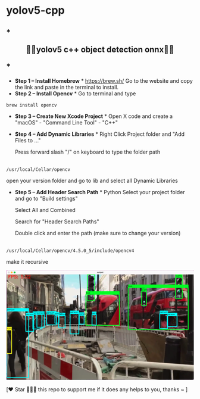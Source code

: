 # yolov5-cpp

##  * **<p align="center"> 🍅🍅yolov5 c++ object detection onnx🍅🍅</p>** *


* **Step 1 – Install Homebrew** *
https://brew.sh/
Go to the website and copy the link and paste in the terminal to install.
* **Step 2 – Install Opencv** *
  Go to terminal and type 
  
```shell
brew install opencv
```
  
 
* **Step 3 – Create New Xcode Project** *
  Open X code and create a "macOS" - "Command Line Tool" - "C++"
 
* **Step 4 – Add Dynamic Libraries** *
  Right Click Project folder and "Add Files to ..."
 
  Press forward slash "/" on keyboard to type the folder path
 
  
```shell

/usr/local/Cellar/opencv

```
 
  open your version folder and go to lib and select all Dynamic Libraries 
 
* **Step 5 – Add Header Search Path** *
Python
  Select your project folder and go to "Build settings"
 
  Select All and Combined 
 
  Search for "Header Search Paths" 
 
  Double click and enter the path (make sure to change your version)
  
```shell

/usr/local/Cellar/opencv/4.5.0_5/include/opencv4

```
 make it recursive
 
 ![running the examples](https://github.com/animeesh/yolov5-cpp/blob/main/static/detection.png)


[❤️ Star 🌟👆🏻 this repo to support me if it does any helps to you, thanks ~ ]
